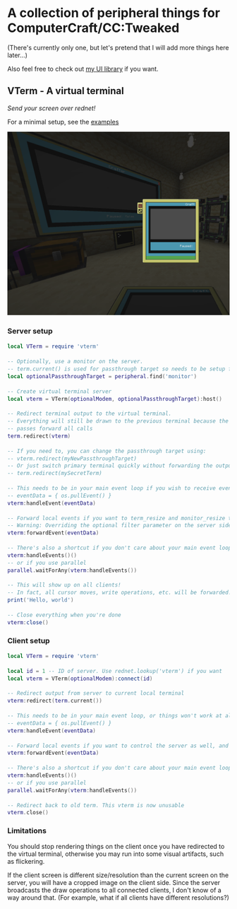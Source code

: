 # A collection of peripheral things for ComputerCraft/CC:Tweaked

(There's currently only one, but let's pretend that I will add more things here later...)

Also feel free to check out [my UI library](https://github.com/imevul/ui) if you want.

## VTerm - A virtual terminal

_Send your screen over rednet!_

For a minimal setup, see the [examples](https://github.com/imevul/peripherals/examples)

![A screenshot of a server rendering its output to both a monitor and a virtual terminal, and a pocket computer connected to it.](img.png)

### Server setup
```lua
local VTerm = require 'vterm'

-- Optionally, use a monitor on the server.
-- term.current() is used for passthrough target so needs to be setup first
local optionalPassthroughTarget = peripheral.find('monitor')

-- Create virtual terminal server
local vterm = VTerm(optionalModem, optionalPassthroughTarget):host()

-- Redirect terminal output to the virtual terminal.
-- Everything will still be drawn to the previous terminal because the virtual terminal
-- passes forward all calls
term.redirect(vterm)

-- If you need to, you can change the passthrough target using:
-- vterm.redirect(myNewPassthroughTarget)
-- Or just switch primary terminal quickly without forwarding the output to the clients
-- term.redirect(mySecretTerm)

-- This needs to be in your main event loop if you wish to receive events from clients.
-- eventData = { os.pullEvent() }
vterm:handleEvent(eventData)

-- Forward local events if you want to term_resize and monitor_resize to be sent to the client
-- Warning: Overriding the optional filter parameter on the server side to send more events WILL cause problems!
vterm:forwardEvent(eventData)

-- There's also a shortcut if you don't care about your main event loop,
vterm:handleEvents()()
-- or if you use parallel
parallel.waitForAny(vterm:handleEvents())

-- This will show up on all clients!
-- In fact, all cursor moves, write operations, etc. will be forwarded!
print('Hello, world')

-- Close everything when you're done
vterm:close()
```

### Client setup

```lua
local VTerm = require 'vterm'

local id = 1 -- ID of server. Use rednet.lookup('vterm') if you want
local vterm = VTerm(optionalModem):connect(id)

-- Redirect output from server to current local terminal
vterm:redirect(term.current())

-- This needs to be in your main event loop, or things won't work at all
-- eventData = { os.pullEvent() }
vterm:handleEvent(eventData)

-- Forward local events if you want to control the server as well, and not just view it
vterm:forwardEvent(eventData)

-- There's also a shortcut if you don't care about your main event loop,
vterm:handleEvents()()
-- or if you use parallel
parallel.waitForAny(vterm:handleEvents())

-- Redirect back to old term. This vterm is now unusable
vterm.close()
```

### Limitations

You should stop rendering things on the client once you have redirected to the virtual terminal,
otherwise you may run into some visual artifacts, such as flickering.

If the client screen is different size/resolution than the current screen on the server,
you will have a cropped image on the client side. Since the server broadcasts the draw operations to all connected clients,
I don't know of a way around that. (For example, what if all clients have different resolutions?)
